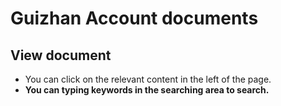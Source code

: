 # Guizhan Account documents

## View document

- You can click on the relevant content in the left of the page.
- **You can typing keywords in the searching area to search.**
